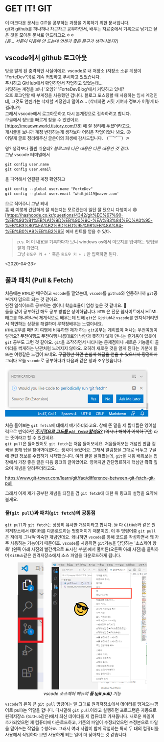 # GET IT! GIT

이 마크다운 문서는 GIT을 공부하는 과정을 기록하기 위한 문서입니다.  
git과 github를 하나하나 차근차근 공부하면서, 배우는 자료중에서 기록으로 남기고 싶은 것을 모아둔 문서로 만드려고요.ㅎㅎ  
_(음... 서문이 마음에 안 드는데 언젠가 좋은 문구가 생각나겠지?)_

## vscode에서 github 로그아웃

방금 알게 된 충격적인 사실이에요.
vscode로 내 저장소 (저장소 소유 계정이 'ForteDev'인)로 계속 커밋하고 푸시하고 있었습니다.  
푸시하고 GitHub에서 확인하면서 작업하고 있었는데...   
커밋하는 계정을 보니 '오잉?' 'ForteDevBlog'에서 커밋하고 있네?  
오호 로그인할 때 부계정을 사용했던 겁니다. 블로그 포스팅할 때 사용하는 임시 계정인데, 그것도 언젠가는 삭제할 계정인데 말이죠... (삭제하면 커밋 기여자 정보가 어떻게 바뀔려나?)   
그래서 vscode에서 로그아웃하고 다시 본계정으로 접속하려고 합니다.   
구글에서 정보를 빠르게 찾을 수 있었어요.  
[https://meaownworld.tistory.com/78] 에 잘 정리해 두셨더라고요.   
게시글을 보니까 계정 변경하는게 생각보다 어려운 작업이었나 봐요. 😥  
이렇게 글로 정리해주신 글쓴이의 희생에 감사드립니다. （￣︶￣）↗　 

읭? 생각보다 훨씬 쉬운데? *블로그에 나온 내용은 다른 내용인 것 같다.*   
그냥 vscode 터미널에서

```git
git config user.name    
git config user.email   
```

을 파악해서 연결된 계정 확인하고

```git
git config --global user.name "ForteDev"
git config --global user.email "whdtjd419@naver.com'
```

으로 적어주니 그냥 되네  
흠 왜 이렇게 간단하게 잘 되는지는 모르겠는데 일단 잘 됐으니 다행이네 😄
[https://hashcode.co.kr/questions/4342/git%EC%97%90-%EB%93%B1%EB%A1%9D%EB%90%9C-%EA%B3%84%EC%A0%95-%EB%B3%80%EA%B2%BD%ED%95%98%EB%8A%94-%EB%B0%A9%EB%B2%95] 에서 힌트를 얻을 수 있다.   

> p.s. 어 이 내용을 기록하다가 보니 windows os에서 이모지를 입력하는 방법을 알게 되었다.  
> 그냥 `윈도우 키 + '` 혹은 `윈도우 키 + ;` 만 입력하면 된다.  

<2020-04-23>  

## 풀과 패치 (Pull & Fetch)

처음에는 `HTML`만 배우려고 `vscode`를 깔았는데, `vscode`를 `github`와 연동하니까 `git`공부까지 덤으로 되는 것 같아요.  
완전 일석이조로 공부하는 셈이니 학습효율이 엄청 높은 것 같네요. 🎉  
둘을 같이 공부하긴 해도 공부 방법은 상이하답니다. `HTML`은 전문 웹사이트에서 HTML태그를 하나하나씩 체계적으로 배우는데 반해 `git`은 `GitHub`나 `vscode`를 만지작거리면서 직면하는 상황을 해결하며 무작정배우는 느낌이네요.  
`HTML`공부를 패키지 여행에 비유하면 제가 하는 `git`공부는 계획없이 떠나는 무전여행이랄까요? 무전여행도 무전여행 나름대로의 낭만과 뜻하지 않게 만나는 즐거움이 있듯이 `git` 공부도 그런 것 같아요. `git`을 조작하면서 나타나는 문제점이나 새로운 기능들이 골머리를 썩게하는 난관처럼 느껴지지 않아요. 오히려 새로운 것을 알게 된다는 기분에 들뜨는 여행같은 느낌이 드네요. ~~구글링만 하면 손쉽게 해답을 얻을 수 있으니까 망정이지~~  
그러다 오늘 `vscode`로 공부하다가 다음과 같은 창과 조우했습니다.  

![gitfetch_notification](./img/gitfetch_nofitication.PNG)  

처음 들어보는 `git fetch`에 대해서 얘기하더라고요. 창에 뜬 말을 제 짧디짧은 영어실력으로 번역하면 <u>***주기적으로 코드를 `git fetch`할까요?***</u> (~~역시나 해석이 어색하구먼~~) 라는 뜻이라고 할 수 있겠네요.  
`git pull`은 들어봤어도 `git fetch`는 처음 들어보네요. 처음들어보는 개념인 만큼 검색을 통해 답을 찾아봐야겠다는 생각이 들었어요. 그래서 알림창을 그대로 놔두고 구글에 관련 정보를 수집하기 시작했습니다. 여러 글을 살펴봤는데, `git`을 처음 배워보는 입장에서 가장 좋은 글은 다음 링크의 글이었어요. 영어지만 간단명료하게 핵심만 쫙쫙 짚으며 개념을 알려주더라고요.  

<https://www.git-tower.com/learn/git/faq/difference-between-git-fetch-git-pull> 

그래서 이제 제가 공부한 개념을 되짚을 겸 `git fetch`에 대한 위 링크의 설명을 요약해볼게요.

### 풀(`git pull`)과 패치(`git fetch`)의 공통점

`git pull`과 `git fetch`는 상당히 유사한 개념이라고 합니다. 둘 다 `GitHub`와 같은 원격저장소에서 데이터를 다운로드하는 명령어이기 때문이죠. 이 두 명령어중 `git pull`은 저에게 *그나마* 익숙한 개념인데요. 왜냐하면 `vscode`를 통해 코드를 작성하면서 꽤 자주 사용하는 기능이기 때문이죠. `vscode`를 사용하면 `git`기능을 담당하는 '소스제어 항목' (왼쪽 아래 사진의 빨간색으로 표시한 부분)에서 풀버튼(오른쪽 아래 사진)을 클릭하며 `GitHub`같은 원격저장소에서 소스 파일을 다운로드하게 됩니다.

<center>
    <img src="./img/vscode_sourcecontrol_menu.PNG" width="84" height="415"> 
    &nbsp&nbsp&nbsp&nbsp&nbsp
    <img src="./img/vscode_pull_button.jpg" width="311" height="415">
    <br>
    <i>vscode 소스제어 메뉴의 <b>풀 (git pull)</b> 기능</i>
</center>

`vscode`의 왼쪽 큰 `git pull` 명령어는 말 그대로 원격저장소에서 데이터를 땡겨오는(영어로 pull)는 역할을 합니다. 다시말해 `git pull`이라고 실행하면 프로그램은 자동으로 원격저장소 (`GitHub`같은)에서 최신 데이터를 제 컴퓨터로 가져옵니다. 새로운 파일이 추가되었으면 제 컴퓨터에 다운로드하고, 기존의 파일이 수정되었으면 수정본으로 파일을 덮어쓰는 작업을 수행하죠. 그래서 여러 사람이 함께 작업하는  특히 두 대의 컴퓨터를 사용해서 작업하다 보면 사용하게 되는 일이 더 잦아지는 것 같습니다.  
